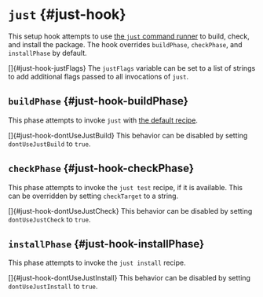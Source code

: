 # `just` {#just-hook}

This setup hook attempts to use [the `just` command runner](https://just.systems/man/en/) to build, check, and install the package. The hook overrides `buildPhase`, `checkPhase`, and `installPhase` by default.

[]{#just-hook-justFlags} The `justFlags` variable can be set to a list of strings to add additional flags passed to all invocations of `just`.

## `buildPhase` {#just-hook-buildPhase}

This phase attempts to invoke `just` with [the default recipe](https://just.systems/man/en/the-default-recipe.html).

[]{#just-hook-dontUseJustBuild} This behavior can be disabled by setting `dontUseJustBuild` to `true`.

## `checkPhase` {#just-hook-checkPhase}

This phase attempts to invoke the `just test` recipe, if it is available. This can be overridden by setting `checkTarget` to a string.

[]{#just-hook-dontUseJustCheck} This behavior can be disabled by setting `dontUseJustCheck` to `true`.

## `installPhase` {#just-hook-installPhase}

This phase attempts to invoke the `just install` recipe.

[]{#just-hook-dontUseJustInstall} This behavior can be disabled by setting `dontUseJustInstall` to `true`.
